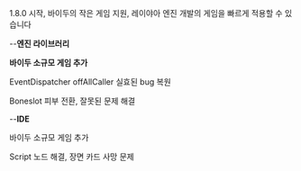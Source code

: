 

1.8.0 시작, 바이두의 작은 게임 지원, 레이야아 엔진 개발의 게임을 빠르게 적용할 수 있습니다

--**엔진 라이브러리**


  **바이두 소규모 게임 추가**

EventDispatcher offAllCaller 실효된 bug 복원

Boneslot 피부 전환, 잘못된 문제 해결

--**IDE**

바이두 소규모 게임 추가

Script 노드 해결, 장면 카드 사망 문제